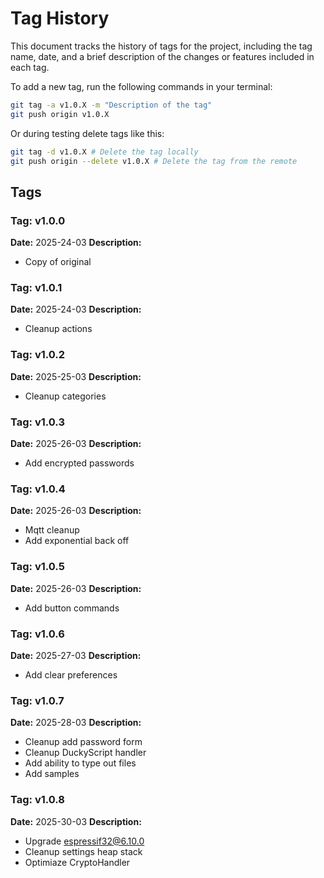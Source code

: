 # Tag History

This document tracks the history of tags for the project, including the tag name, date, and a brief description of the changes or features included in each tag.

To add a new tag, run the following commands in your terminal:

```bash
git tag -a v1.0.X -m "Description of the tag"
git push origin v1.0.X
```

Or during testing delete tags like this:

```bash
git tag -d v1.0.X # Delete the tag locally
git push origin --delete v1.0.X # Delete the tag from the remote
```
## Tags

### Tag: v1.0.0
**Date:** 2025-24-03
**Description:**  
- Copy of original

### Tag: v1.0.1
**Date:** 2025-24-03
**Description:**  
- Cleanup actions

### Tag: v1.0.2
**Date:** 2025-25-03
**Description:**  
- Cleanup categories

### Tag: v1.0.3
**Date:** 2025-26-03
**Description:**
- Add encrypted passwords

### Tag: v1.0.4
**Date:** 2025-26-03
**Description:**
- Mqtt cleanup
- Add exponential back off

### Tag: v1.0.5
**Date:** 2025-26-03
**Description:**
- Add button commands

### Tag: v1.0.6
**Date:** 2025-27-03
**Description:**
- Add clear preferences

### Tag: v1.0.7
**Date:** 2025-28-03
**Description:**
- Cleanup add password form
- Cleanup DuckyScript handler
- Add ability to type out files
- Add samples

### Tag: v1.0.8
**Date:** 2025-30-03
**Description:**
- Upgrade espressif32@6.10.0
- Cleanup settings heap stack
- Optimiaze CryptoHandler